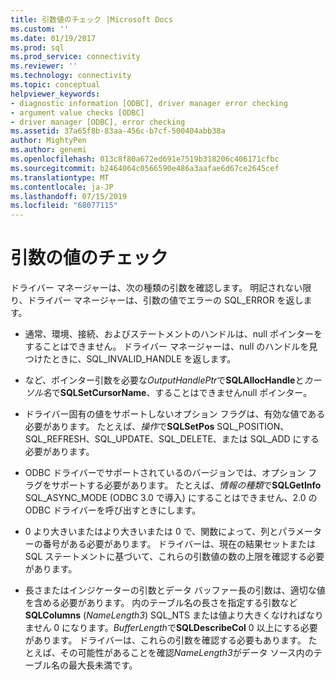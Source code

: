 ```yaml
---
title: 引数値のチェック |Microsoft Docs
ms.custom: ''
ms.date: 01/19/2017
ms.prod: sql
ms.prod_service: connectivity
ms.reviewer: ''
ms.technology: connectivity
ms.topic: conceptual
helpviewer_keywords:
- diagnostic information [ODBC], driver manager error checking
- argument value checks [ODBC]
- driver manager [ODBC], error checking
ms.assetid: 37a65f8b-83aa-456c-b7cf-500404abb38a
author: MightyPen
ms.author: genemi
ms.openlocfilehash: 013c8f80a672ed691e7519b318206c406171cfbc
ms.sourcegitcommit: b2464064c0566590e486a3aafae6d67ce2645cef
ms.translationtype: MT
ms.contentlocale: ja-JP
ms.lasthandoff: 07/15/2019
ms.locfileid: "68077115"
---
```

# <a name="argument-value-checks"></a>引数の値のチェック
ドライバー マネージャーは、次の種類の引数を確認します。 明記されない限り、ドライバー マネージャーは、引数の値でエラーの SQL_ERROR を返します。  
  
-   通常、環境、接続、およびステートメントのハンドルは、null ポインターをすることはできません。 ドライバー マネージャーは、null のハンドルを見つけたときに、SQL_INVALID_HANDLE を返します。  
  
-   など、ポインター引数を必要な*OutputHandlePtr*で**SQLAllocHandle**と*カーソル名*で**SQLSetCursorName**、することはできませんnull ポインター。  
  
-   ドライバー固有の値をサポートしないオプション フラグは、有効な値である必要があります。 たとえば、*操作*で**SQLSetPos** SQL_POSITION、SQL_REFRESH、SQL_UPDATE、SQL_DELETE、または SQL_ADD にする必要があります。  
  
-   ODBC ドライバーでサポートされているのバージョンでは、オプション フラグをサポートする必要があります。 たとえば、*情報の種類*で**SQLGetInfo** SQL_ASYNC_MODE (ODBC 3.0 で導入) にすることはできません、2.0 の ODBC ドライバーを呼び出すときにします。  
  
-   0 より大きいまたはより大きいまたは 0 で、関数によって、列とパラメーターの番号がある必要があります。 ドライバーは、現在の結果セットまたは SQL ステートメントに基づいて、これらの引数値の数の上限を確認する必要があります。  
  
-   長さまたはインジケーターの引数とデータ バッファー長の引数は、適切な値を含める必要があります。 内のテーブル名の長さを指定する引数など**SQLColumns** (*NameLength3*) SQL_NTS または値より大きくなければなりません 0 になります。*BufferLength*で**SQLDescribeCol** 0 以上にする必要があります。 ドライバーは、これらの引数を確認する必要もあります。 たとえば、その可能性があることを確認*NameLength3*がデータ ソース内のテーブル名の最大長未満です。
